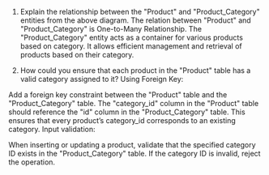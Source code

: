 1. Explain the relationship between the "Product" and "Product_Category" entities from the above diagram.
The relation between "Product" and "Product_Category" is One-to-Many Relationship.
The "Product_Category" entity acts as a container for various products based on category.
It allows efficient management and retrieval of products based on their category.


2. How could you ensure that each product in the "Product" table has a valid category assigned to it?
Using Foreign Key:

Add a foreign key constraint between the "Product" table and the "Product_Category" table.
The "category_id" column in the "Product" table should reference the "id" column in the "Product_Category" table.
This ensures that every product’s category_id corresponds to an existing category.
Input validation:

When inserting or updating a product, validate that the specified category ID exists in the "Product_Category" table.
If the category ID is invalid, reject the operation.